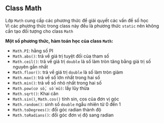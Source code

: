## Class Math
Lớp `Math` cung cấp các phương thức để giải quyết các vấn đề số học  
Vì các phương thức trong class này đều là phương thức `static` nên không cần tạo đối tượng cho class `Math`  

**Một số phương thức, hàm toán học của class `Math`:**   

- `Math.PI`: hằng số PI  
- `Math.abs()`: trả về giá trị tuyệt đối của tham số  
- `Math.ceil()`: trả về giá trị `double` là số làm tròn tăng bằng giá trị số nguyên gần nhất 
- `Math.floor()`: trả về giá trị `double` là số làm tròn giảm  
- `Math.max()`: trả về số lớn nhất trong hai số 
- `Math.min()`: trả về số nhỏ nhất trong hai số 
- `Math.pow(cơ số, số mũ)`: lấy lũy thừa
- `Math.sqrt()`: Khai căn  
- `Math.sin()`, `Math.cos()` tính sin, cos của đơn vị góc  
- `Math.random()`: sinh số `double` ngẫu nhiên từ 0 đến 1 
- `Math.toDegrees()`: đổi góc radian thành độ  
- `Math.toRadians()`: đổi góc đơn vị độ sang radian